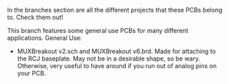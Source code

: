 In the branches section are all the different projects that these PCBs belong to. Check them out!

This branch features some general use PCBs for many different applications.
General Use:
- MUXBreakout v2.sch and MUXBreakout v6.brd. Made for attaching to the RCJ baseplate. May not be in a desirable shape, so be wary. Otherwise, very useful to have around if you run out of analog pins on your PCB.
